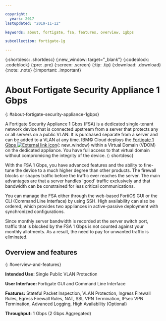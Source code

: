```yaml
---

copyright:
  years: 2017
lastupdated: "2019-11-12"

keywords: about, fortigate, fsa, features, overview, 1gbps

subcollection: fortigate-1g

---
```


{:shortdesc: .shortdesc}
{:new_window: target="_blank"}
{:codeblock: .codeblock}
{:pre: .pre}
{:screen: .screen}
{:tip: .tip}
{:download: .download}
{:note: .note}
{:important: .important}

# About Fortigate Security Appliance 1 Gbps
{: #about-fortigate-security-appliance-1gbps}

A Fortigate Security Appliance 1 Gbps (FSA) is a dedicated single-tenant network device that is connected upstream from a server that protects any or all servers on a public VLAN. It is purchased separate from a server and can be added to a VLAN at any time. IBM© Cloud deploys the [Fortigate 1 Gbps ![External link icon](../../icons/launch-glyph.svg "External link icon")](http://www.fortinet.com/sites/default/files/productdatasheets/FortiGate-300C.pdf){: new_window} within a Virtual Domain (VDOM) on the dedicated appliance. You have full access to that virtual domain without compromising the integrity of the device.
{: shortdesc}

With the FSA 1 Gbps, you have advanced features and the ability to fine-tune the device to a much higher degree than other products. The firewall blocks or shapes traffic before the traffic ever reaches the server. The main advantages are that a server handles 'good' traffic exclusively and that bandwidth can be constrained for less critical communications.

You can manage the FSA either through the web-based FortiOS GUI or the CLI (Command Line Interface) by using SSH. High availability can also be ordered, which provides two appliances in active-passive deployment with synchronized configurations.

Since monthly server bandwidth is recorded at the server switch port, traffic that is blocked by the FSA 1 Gbps is not counted against your monthly allotments. As a result, the need to pay for unwanted traffic is eliminated.

## Overview and features
{: #overview-and-features}

**Intended Use:** Single Public VLAN Protection

**User Interface:** Fortigate GUI and Command Line Interface

**Features:** Stateful Packet Inspection, VLAN Protection, Ingress Firewall Rules, Egress Firewall Rules, NAT, SSL VPN Termination, IPsec VPN Termination, Advanced Logging, High Availability (Optional)

**Throughput:** 1 Gbps (2 Gbps Aggregated)
